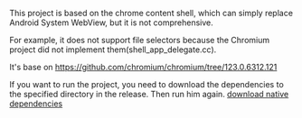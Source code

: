 This project is based on the chrome content shell, which can simply replace Android System WebView, 
but it is not comprehensive. 

For example, it does not support file selectors because the Chromium project did not implement them(shell_app_delegate.cc).


It's base on  https://github.com/chromium/chromium/tree/123.0.6312.121







If you want to run the project, you need to download the dependencies to the specified directory in the release. Then run him again. 
[download native dependencies](https://github.com/webdev-support/chrome_content_shell/releases/tag/0.0.1)
